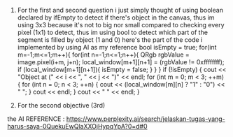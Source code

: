 1. For the first and second question i just simply thought of using boolean declared by ifEmpty to detect if there's object in the canvas, thus im using 3x3 because it's not to big nor small compared to checking every pixel (1x1) to detect, thus im using bool to detect which part of the segment is filled by object (1 and 0) here's the part of the code i implemented by using AI as my reference
 bool isEmpty = true;
            for(int m=-1;m<=1;m++){
                for(int n=-1;n<=1;n++){
                    QRgb rgbValue = image.pixel(i+m, j+n);
                    local_window[m+1][n+1] = (rgbValue != 0xffffffff);
                    if (local_window[m+1][n+1]){
                        isEmpty = false;
                    }
                }
            }
            if (!isEmpty) {
                cout << "Object at (" << i << ", " << j << ")" << endl;
                for (int m = 0; m < 3; ++m) {
                    for (int n = 0; n < 3; ++n) {
                        cout << (local_window[m][n] ? "1" : "0") << " ";
                    }
                    cout << endl;
                }
                cout << "         " << endl;
            } 
            
2. For the second objective (3rd)



the AI REFERENCE :
https://www.perplexity.ai/search/jelaskan-tugas-yang-harus-saya-0QuekuEwQlaXXOjHypqYpA?0=d#0